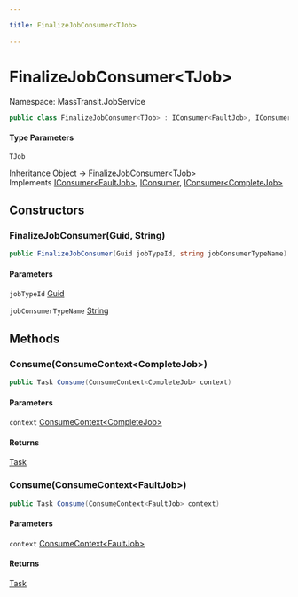 ```yaml
---

title: FinalizeJobConsumer<TJob>

---
```


# FinalizeJobConsumer\<TJob\>

Namespace: MassTransit.JobService

```csharp
public class FinalizeJobConsumer<TJob> : IConsumer<FaultJob>, IConsumer, IConsumer<CompleteJob>
```

#### Type Parameters

`TJob`<br/>

Inheritance [Object](https://learn.microsoft.com/en-us/dotnet/api/system.object) → [FinalizeJobConsumer\<TJob\>](../masstransit-jobservice/finalizejobconsumer-1)<br/>
Implements [IConsumer\<FaultJob\>](../../masstransit-abstractions/masstransit/iconsumer-1), [IConsumer](../../masstransit-abstractions/masstransit/iconsumer), [IConsumer\<CompleteJob\>](../../masstransit-abstractions/masstransit/iconsumer-1)

## Constructors

### **FinalizeJobConsumer(Guid, String)**

```csharp
public FinalizeJobConsumer(Guid jobTypeId, string jobConsumerTypeName)
```

#### Parameters

`jobTypeId` [Guid](https://learn.microsoft.com/en-us/dotnet/api/system.guid)<br/>

`jobConsumerTypeName` [String](https://learn.microsoft.com/en-us/dotnet/api/system.string)<br/>

## Methods

### **Consume(ConsumeContext\<CompleteJob\>)**

```csharp
public Task Consume(ConsumeContext<CompleteJob> context)
```

#### Parameters

`context` [ConsumeContext\<CompleteJob\>](../../masstransit-abstractions/masstransit/consumecontext-1)<br/>

#### Returns

[Task](https://learn.microsoft.com/en-us/dotnet/api/system.threading.tasks.task)<br/>

### **Consume(ConsumeContext\<FaultJob\>)**

```csharp
public Task Consume(ConsumeContext<FaultJob> context)
```

#### Parameters

`context` [ConsumeContext\<FaultJob\>](../../masstransit-abstractions/masstransit/consumecontext-1)<br/>

#### Returns

[Task](https://learn.microsoft.com/en-us/dotnet/api/system.threading.tasks.task)<br/>
